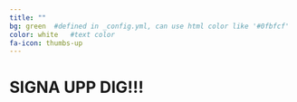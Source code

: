 ```yaml
---
title: ""
bg: green  #defined in _config.yml, can use html color like '#0fbfcf'
color: white   #text color
fa-icon: thumbs-up
---
```


# SIGNA UPP DIG!!!
